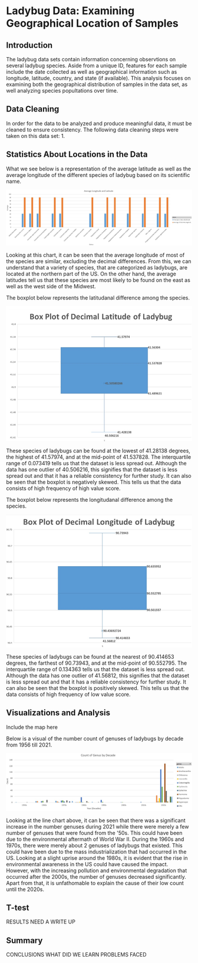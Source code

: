 # Ladybug Data: Examining Geographical Location of Samples
## Introduction
The ladybug data sets contain information concerning observtions on several ladybug species. Aside from a unique ID, features for each sample include the date collected as well as geographical information such as longitude, latitude, country, and state (if available). This analysis focuses on examining both the geographical distribution of samples in the data set, as well analyzing species popultations over time. 

## Data Cleaning
In order for the data to be analyzed and produce meaningful data, it must be cleaned to ensure consistency. The following data cleaning steps were taken on this data set: 
1. 

## Statistics About Locations in the Data

What we see below is a representation of the average latitude as well as the average longitude of the different species of ladybug based on its scientific name.

![average longitude and latitude](Visualizations/average_longlat.jpg)

Looking at this chart, it can be seen that the average longitude of most of the species are similar, excluding the decimal differences. From this, we can understand that a variety of species, that are categorized as ladybugs, are located at the northern part of the US. On the other hand, the average latitudes tell us that these species are most likely to be found on the east as well as the west side of the Midwest.      

The boxplot below represents the latitudanal difference among the species.

![Boxplot for latitude](Visualizations/box_latitude.jpg)

These species of ladybugs can be found at the lowest of 41.28138 degrees, the highest of 41.57974, and at the mid-point of 41.537828. The interquartile range of 0.073419 tells us that the dataset is less spread out. Although the data has one outlier of 40.506216, this signifies that the dataset is less spread out and that it has a reliable consistency for further study. It can also be seen that the boxplot is negatively skewed. This tells us that the data consists of high frequency of high value score.

The boxplot below represents the longitudanal difference among the species.

![Boxplot for longitude](Visualizations/box_longitude.jpg)

These species of ladybugs can be found at the nearest of 90.414653 degrees, the farthest of 90.73943, and at the mid-point of 90.552795. The interquartile range of 0.134363 tells us that the dataset is less spread out. Although the data has one outlier of 41.56812, this signifies that the dataset is less spread out and that it has a reliable consistency for further study. It can also be seen that the boxplot is positively skewed. This tells us that the data consists of high frequency of low value score.
 
## Visualizations and Analysis
Include the map here

Below is a visual of the number count of genuses of ladybugs by decade from 1956 till 2021. 

![genus count by decade](Visualizations/genus_count_decade.jpg)

Looking at the line chart above, it can be seen that there was a significant increase in the number genuses during 2021 while there were merely a few number of genuses that were found from the '50s. This could have been due to the environmental aftermath of World War II. During the 1960s and 1970s, there were merely about 2 genuses of ladybugs that existed. This could have been due to the mass industrialization that had occurred in the US. Looking at a slight uprise around the 1980s, it is evident that the rise in environmental awareness in the US could have caused the impact. However, with the increasing pollution and environmental degradation that occurred after the 2000s, the number of genuses decreased significantly. Apart from that, it is unfathomable to explain the cause of their low count until the 2020s. 

## T-test


RESULTS NEED A WRITE UP
## Summary
CONCLUSIONS
WHAT DID WE LEARN
PROBLEMS FACED
